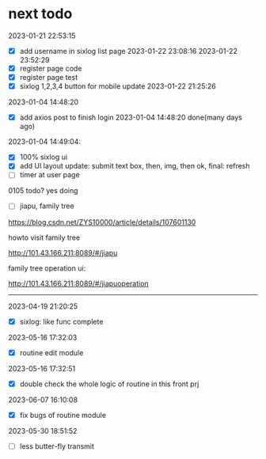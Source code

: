 # next todo

2023-01-21 22:53:15

- [x] add username in sixlog list page 2023-01-22 23:08:16 2023-01-22 23:52:29
- [x] register page code
- [x] register page test
- [x] sixlog 1,2,3,4 button for mobile update 2023-01-22 21:25:26

2023-01-04 14:48:20

- [x] add axios post to finish login 2023-01-04 14:48:20 done(many days ago) 

2023-01-04 14:49:04:

- [x] 100% sixlog ui 
- [x] add UI layout update: submit text box, then, img, then ok, final: refresh
- [ ] timer at user page

0105 todo? yes doing

- [ ] jiapu, family tree

https://blog.csdn.net/ZYS10000/article/details/107601130

howto visit family tree

http://101.43.166.211:8089/#/jiapu


family tree operation ui:

http://101.43.166.211:8089/#/jiapuoperation

---

2023-04-19 21:20:25

- [x] sixlog: like func complete

2023-05-16 17:32:03

- [x] routine edit module

2023-05-16 17:32:51

- [x] double check the whole logic of routine in this front prj

2023-06-07 16:10:08

- [x] fix bugs of routine module

2023-05-30 18:51:52

- [ ] less butter-fly transmit